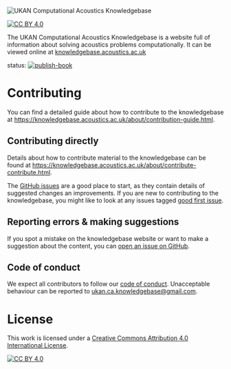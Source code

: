![UKAN Computational Acoustics Knowledgebase](logo.png)

[![CC BY 4.0][cc-by-shield]][cc-by]

The UKAN Computational Acoustics Knowledgebase is a website full of information
about solving acoustics problems computationally.
It can be viewed online at [knowledgebase.acoustics.ac.uk](https://knowledgebase.acoustics.ac.uk)

status: [![publish-book](https://github.com/ca-knowledgebase/ca-knowledgebase.github.io/actions/workflows/publish.yml/badge.svg)](https://github.com/ca-knowledgebase/ca-knowledgebase.github.io/actions/workflows/publish.yml)

# Contributing
You can find a detailed guide about how to contribute to the knowledgebase at https://knowledgebase.acoustics.ac.uk/about/contribution-guide.html.

## Contributing directly
Details about how to contribute material to the knowledgebase can be found at https://knowledgebase.acoustics.ac.uk/about/contribute-contribute.html.

The [GitHub issues](https://github.com/ca-knowledgebase/ca-knowledgebase.github.io/issues) are a good place to start, as they
contain details of suggested changes an improvements. If you are new to contributing to the knowledgebase, you might like to
look at any issues tagged [good first issue](https://github.com/ca-knowledgebase/ca-knowledgebase.github.io/labels/good%20first%20issue).

## Reporting errors & making suggestions
If you spot a mistake on the knowledgebase website or want to make a suggestion about the content, you can
[open an issue on GitHub](https://github.com/ca-knowledgebase/ca-knowledgebase.github.io/issues/new).

## Code of conduct
We expect all contributors to follow our [code of conduct](CODE_OF_CONDUCT.md). Unacceptable behaviour can be reported to
[ukan.ca.knowledgebase@gmail.com](mailto:ukan.ca.knowledgebase@gmail.com).

# License

This work is licensed under a [Creative Commons Attribution 4.0 International License][cc-by].

[![CC BY 4.0][cc-by-image]][cc-by]

[cc-by]: http://creativecommons.org/licenses/by/4.0/
[cc-by-image]: https://i.creativecommons.org/l/by/4.0/88x31.png
[cc-by-shield]: https://img.shields.io/badge/License-CC%20BY%204.0-lightgrey.svg
